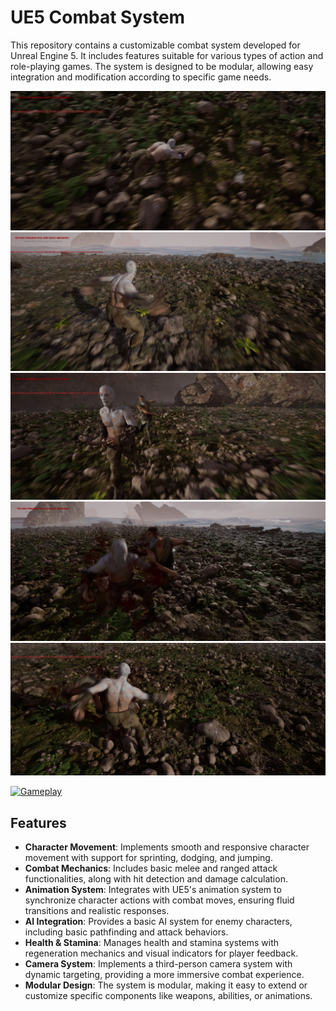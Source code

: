 # UE5 Combat System

This repository contains a customizable combat system developed for Unreal Engine 5. It includes features suitable for various types of action and role-playing games. The system is designed to be modular, allowing easy integration and modification according to specific game needs.

![Gameplay Screenshot](screenshots/attack1.png)
![Gameplay Screenshot](screenshots/attack2.png)
![Gameplay Screenshot](screenshots/attack3.png)
![Gameplay Screenshot](screenshots/attack4.png)
![Gameplay Screenshot](screenshots/attack5.png)

[![Gameplay](https://img.youtube.com/vi/TwC1k2bAPuM/maxresdefault.jpg)](https://youtu.be/AR0Y19Fjx2o)

## Features

- **Character Movement**: Implements smooth and responsive character movement with support for sprinting, dodging, and jumping.
- **Combat Mechanics**: Includes basic melee and ranged attack functionalities, along with hit detection and damage calculation.
- **Animation System**: Integrates with UE5's animation system to synchronize character actions with combat moves, ensuring fluid transitions and realistic responses.
- **AI Integration**: Provides a basic AI system for enemy characters, including basic pathfinding and attack behaviors.
- **Health & Stamina**: Manages health and stamina systems with regeneration mechanics and visual indicators for player feedback.
- **Camera System**: Implements a third-person camera system with dynamic targeting, providing a more immersive combat experience.
- **Modular Design**: The system is modular, making it easy to extend or customize specific components like weapons, abilities, or animations.
